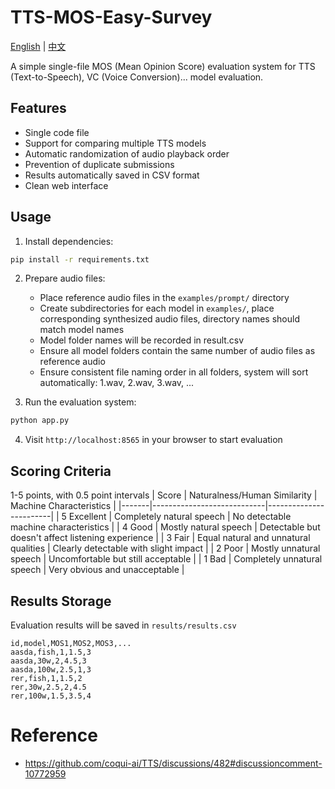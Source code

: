 # TTS-MOS-Easy-Survey

[English](./readme_en.md) | [中文](./readme.md)

A simple single-file MOS (Mean Opinion Score) evaluation system for TTS (Text-to-Speech), VC (Voice Conversion)... model evaluation.

## Features

- Single code file
- Support for comparing multiple TTS models
- Automatic randomization of audio playback order
- Prevention of duplicate submissions
- Results automatically saved in CSV format
- Clean web interface

## Usage

1. Install dependencies:
```bash
pip install -r requirements.txt
```
2. Prepare audio files:
   - Place reference audio files in the `examples/prompt/` directory
   - Create subdirectories for each model in `examples/`, place corresponding synthesized audio files, directory names should match model names
   - Model folder names will be recorded in result.csv
   - Ensure all model folders contain the same number of audio files as reference audio
   - Ensure consistent file naming order in all folders, system will sort automatically: 1.wav, 2.wav, 3.wav, ...

3. Run the evaluation system:
```bash
python app.py
```
4. Visit `http://localhost:8565` in your browser to start evaluation

## Scoring Criteria
1-5 points, with 0.5 point intervals
| Score | Naturalness/Human Similarity | Machine Characteristics |
|-------|----------------------------|------------------------|
| 5 Excellent | Completely natural speech | No detectable machine characteristics |
| 4 Good | Mostly natural speech | Detectable but doesn't affect listening experience |
| 3 Fair | Equal natural and unnatural qualities | Clearly detectable with slight impact |
| 2 Poor | Mostly unnatural speech | Uncomfortable but still acceptable |
| 1 Bad | Completely unnatural speech | Very obvious and unacceptable |

## Results Storage

Evaluation results will be saved in `results/results.csv`

```csv
id,model,MOS1,MOS2,MOS3,...
aasda,fish,1,1.5,3
aasda,30w,2,4.5,3
aasda,100w,2.5,1,3
rer,fish,1,1.5,2
rer,30w,2.5,2,4.5
rer,100w,1.5,3.5,4
``` 

# Reference
- https://github.com/coqui-ai/TTS/discussions/482#discussioncomment-10772959